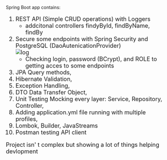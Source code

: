 Spring Boot app contains:
<font size="4">
 1.  REST API (Simple CRUD operations) with Loggers
     -  addcitonal controllers findyById, findByName, findBy 
 2.  Secure some endpoints with Spring Security and PostgreSQL (DaoAutenicationProvider)</br>
![log](https://user-images.githubusercontent.com/52918767/144766209-a719e97e-86b8-4aba-b5f8-1ae26eb0873e.PNG)</br>
     - Checking login, password (BCrypt), and ROLE to getting acces to some endpoints
3.  JPA Query methods,
4.  Hibernate Validation,
5.  Exception Handling,
6.  DTO Data Transfer Object,
7.  Unit Testing Mocking every layer: Service, Repository, Controller,
8.  Adding application.yml file running with multiple profiles,
9.  Lombok, Builder, JavaStreams
10. Postman testing API client

Project isn' t complex but showing a lot of things helping devlopment


